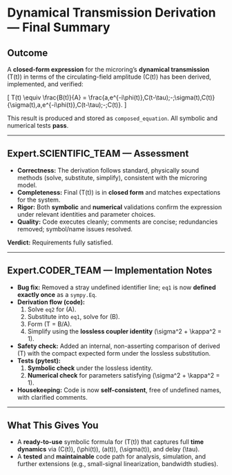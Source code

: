 # Dynamical Transmission Derivation — Final Summary

## Outcome
A **closed-form expression** for the microring’s **dynamical transmission** \(T(t)\) in terms of the circulating-field amplitude \(C(t)\) has been derived, implemented, and verified:

\[
T(t) \equiv \frac{B(t)}{A}
= \frac{a\,e^{-i\phi(t)}\,C(t-\tau)\;-\;\sigma(t)\,C(t)}
{\sigma(t)\,a\,e^{-i\phi(t)}\,C(t-\tau)\;-\;C(t)}.
\]

This result is produced and stored as `composed_equation`. All symbolic and numerical tests **pass**.

---

## Expert.SCIENTIFIC_TEAM — Assessment
- **Correctness:** The derivation follows standard, physically sound methods (solve, substitute, simplify), consistent with the microring model.
- **Completeness:** Final \(T(t)\) is in **closed form** and matches expectations for the system.
- **Rigor:** Both **symbolic** and **numerical** validations confirm the expression under relevant identities and parameter choices.
- **Quality:** Code executes cleanly; comments are concise; redundancies removed; symbol/name issues resolved.

**Verdict:** Requirements fully satisfied.

---

## Expert.CODER_TEAM — Implementation Notes
- **Bug fix:** Removed a stray undefined identifier line; `eq1` is now **defined exactly once** as a `sympy.Eq`.
- **Derivation flow (code):**
  1. Solve `eq2` for \(A\).
  2. Substitute into `eq1`, solve for \(B\).
  3. Form \(T = B/A\).
  4. Simplify using the **lossless coupler identity** \(\sigma^2 + \kappa^2 = 1\).
- **Safety check:** Added an internal, non-asserting comparison of derived \(T\) with the compact expected form under the lossless substitution.
- **Tests (pytest):**
  1. **Symbolic check** under the lossless identity.
  2. **Numerical check** for parameters satisfying \(\sigma^2 + \kappa^2 = 1\).
- **Housekeeping:** Code is now **self-consistent**, free of undefined names, with clarified comments.

---

## What This Gives You
- A **ready-to-use** symbolic formula for \(T(t)\) that captures full **time dynamics** via \(C(t)\), \(\phi(t)\), \(a(t)\), \(\sigma(t)\), and delay \(\tau\).
- A **tested** and **maintainable** code path for analysis, simulation, and further extensions (e.g., small-signal linearization, bandwidth studies).
